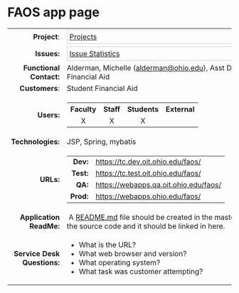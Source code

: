 # FAOS app page

<table class="wrapped confluenceTable">
<tbody>
<tr class="odd">
<td class="highlight-green confluenceTd" style="text-align: right;"
data-highlight-colour="green"><strong>Project</strong>:</td>
<td class="confluenceTd"><div class="content-wrapper">
<div class="gadgetContainer-577679654912"
style="border:1px solid #CCC; padding:5px; overflow:auto; width:450px">
<a
href="https://wiki.oit.ohio.edu/plugins/servlet/gadgets/ifr?container=atlassian&amp;mid=577679654912&amp;country=US&amp;lang=en&amp;view=default&amp;view-params=%7B%22writable%22%3A%22false%22%7D&amp;st=atlassian%3A41nqpgLAxmH0x%2BX6qRz8pbz1iz%2BaDY714gUtbBfJX%2F2xl46v%2BjTduU%2F4L%2BpWfvOAVOzcvqdPbOJ7rkYbFxrfxV6FIQgZ%2Bs%2FAnpmUDGxqEPSIAcWKfqgzMzOL1Xe6YKTdhg8S1fHaQ2USdrGIcXI4EqwAHyWCOT8wJxp7WGwWFiBHHrwMI4VKx23btki3g1GWgtfm8FnLgr3uogxvA5t8f8YifG%2BDx0c8PbSBX1DyPvcBXriNVneNC9fAGfCD2v3IaPPg5o9Ya6N5yjTRBxhVyYSz7vwItBXoe45mB1upINsEig0LwMyRITDt2zjqpkhs36ot5g%3D%3D&amp;up_isConfigured=true&amp;up_refresh=false&amp;up_projectsOrCategories=11308&amp;up_viewType=detailed&amp;up_cols=single-col&amp;url=https%3A%2F%2Fjira.oit.ohio.edu%2Frest%2Fgadgets%2F1.0%2Fg%2Fcom.atlassian.jira.gadgets%3Aproject-gadget%2Fgadgets%2Fproject-gadget.xml&amp;libs=auth-refresh#rpctoken=1081234548">Projects</a>
</div>
</div></td>
</tr>
<tr class="even">
<td class="highlight-green confluenceTd" style="text-align: right;"
data-highlight-colour="green"><strong>Issues:</strong></td>
<td class="confluenceTd"><div class="content-wrapper">
<div class="gadgetContainer-573384687616"
style="border:1px solid #CCC; padding:5px; overflow:auto; width:450px">
<a
href="https://wiki.oit.ohio.edu/plugins/servlet/gadgets/ifr?container=atlassian&amp;mid=573384687616&amp;country=US&amp;lang=en&amp;view=default&amp;view-params=%7B%22writable%22%3A%22false%22%7D&amp;st=atlassian%3AF%2FjXp%2B6Hn5nEucJruCqsF9FGssSijYb91UxXFasHoNbr3gc8buIbvYYT9kclEvQspOIr2D5Y40HV1MC%2FOEm8RAIWOm5lc5E3UZ8C7tOmyak%2FR%2F5uEBNFUZwm3DqzGwTZk0cSa8%2FVb8W3zGGvJHU%2BxRYhn%2B2B2qxmsYaezkXVs87zBnrVrSiFhuxAgAta0prGHASTbCYnb4XaswWWobTYW0Ly8XNaO5nbEoJ8ckx6P%2FsfGxX0CCfXwNxmENm93s5ysb4FFOvJgCnjrsZjfGKcaPxnj194LyG0T2IEMfQkgYVD8Ai%2BbUsAAYl0mz%2F%2FP4O9e3d5wQ%3D%3D&amp;up_isConfigured=true&amp;up_projectOrFilterId=project-11308&amp;up_statType=priorities&amp;up_includeResolvedIssues=false&amp;up_sortBy=natural&amp;up_sortDirection=asc&amp;up_refresh=false&amp;url=https%3A%2F%2Fjira.oit.ohio.edu%2Frest%2Fgadgets%2F1.0%2Fg%2Fcom.atlassian.jira.gadgets%3Astats-gadget%2Fgadgets%2Fstats-gadget.xml&amp;libs=auth-refresh#rpctoken=302973518">Issue
Statistics</a>
</div>
</div></td>
</tr>
<tr class="odd">
<td class="highlight-green confluenceTd" style="text-align: right;"
data-highlight-colour="green"><strong>Functional Contact:</strong></td>
<td class="confluenceTd">Alderman, Michelle (<a
href="mailto:alderman@ohio.edu" rel="nofollow">alderman@ohio.edu</a>),
Asst Director Of Financial Aid</td>
</tr>
<tr class="even">
<td class="highlight-green confluenceTd" style="text-align: right;"
data-highlight-colour="green"><strong>Customers</strong>:</td>
<td class="confluenceTd">Student Financial Aid</td>
</tr>
<tr class="odd">
<td class="highlight-green confluenceTd" style="text-align: right;"
data-highlight-colour="green"><strong>Users:</strong></td>
<td class="confluenceTd"><div class="table-wrap">
<table class="wrapped confluenceTable">
<tbody>
<tr class="header">
<th class="highlight-green confluenceTh"
data-highlight-colour="green">Faculty</th>
<th class="highlight-green confluenceTh"
data-highlight-colour="green">Staff</th>
<th class="highlight-green confluenceTh"
data-highlight-colour="green">Students</th>
<th class="highlight-green confluenceTh"
data-highlight-colour="green">External</th>
</tr>
&#10;<tr class="odd">
<td class="confluenceTd" style="text-align: center;">X</td>
<td class="confluenceTd" style="text-align: center;">X</td>
<td class="confluenceTd" style="text-align: center;">X</td>
<td class="confluenceTd" style="text-align: center;"> </td>
</tr>
</tbody>
</table>
</div></td>
</tr>
<tr class="even">
<td class="highlight-green confluenceTd" style="text-align: right;"
data-highlight-colour="green"><strong>Technologies:</strong></td>
<td class="confluenceTd">JSP, Spring, mybatis</td>
</tr>
<tr class="odd">
<td class="highlight-green confluenceTd" style="text-align: right;"
data-highlight-colour="green"><strong>URLs:</strong></td>
<td class="confluenceTd"><div class="table-wrap">
<table class="wrapped confluenceTable">
<tbody>
<tr class="odd">
<td class="highlight-green confluenceTd" style="text-align: right;"
data-highlight-colour="green"><strong>Dev:</strong></td>
<td class="confluenceTd"><a href="https://tc.dev.oit.ohio.edu/faos/"
rel="nofollow">https://tc.dev.oit.ohio.edu/faos/</a></td>
</tr>
<tr class="even">
<td class="highlight-green confluenceTd" style="text-align: right;"
data-highlight-colour="green"><strong>Test:</strong></td>
<td class="confluenceTd"><a href="https://tc.test.oit.ohio.edu/faos/"
rel="nofollow">https://tc.test.oit.ohio.edu/faos/</a></td>
</tr>
<tr class="odd">
<td class="highlight-green confluenceTd" style="text-align: right;"
data-highlight-colour="green"><strong>QA:</strong></td>
<td class="confluenceTd"><a href="https://webapps.qa.oit.ohio.edu/faos/"
rel="nofollow">https://webapps.qa.oit.ohio.edu/faos/</a></td>
</tr>
<tr class="even">
<td class="highlight-green confluenceTd" style="text-align: right;"
data-highlight-colour="green"><strong>Prod:</strong></td>
<td class="confluenceTd"><a href="https://webapps.ohio.edu/faos/"
rel="nofollow">https://webapps.ohio.edu/faos/</a></td>
</tr>
</tbody>
</table>
</div></td>
</tr>
<tr class="even">
<td class="highlight-green confluenceTd" style="text-align: right;"
data-highlight-colour="green"><strong>Application ReadMe:</strong></td>
<td class="confluenceTd"> A <a href="http://README.md"
rel="nofollow">README.md</a> file should be created in the master branch
of the source code and it should be linked in here.</td>
</tr>
<tr class="odd">
<td class="highlight-green confluenceTd" style="text-align: right;"
data-highlight-colour="green"><strong>Service Desk
Questions:</strong></td>
<td class="confluenceTd"><div class="content-wrapper">
<ul>
<li>What is the URL?</li>
<li>What web browser and version?</li>
<li>What operating system?</li>
<li>What task was customer attempting?</li>
</ul>
</div></td>
</tr>
</tbody>
</table>
